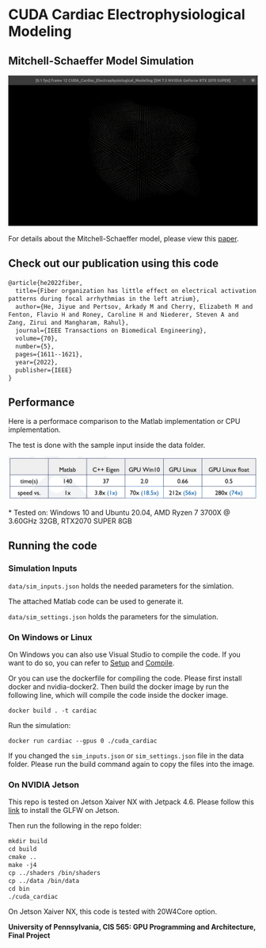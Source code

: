 ﻿# CUDA Cardiac Electrophysiological Modeling

## Mitchell-Schaeffer Model Simulation
<p align="center">
<img src="images/two_point.gif"
     alt="two_point"
     width="700"/>
</p>

For details about the Mitchell-Schaeffer model, please view this [paper](https://dl.acm.org/doi/abs/10.1145/3450267.3450532/).

## Check out our publication using this code
```
@article{he2022fiber,
  title={Fiber organization has little effect on electrical activation patterns during focal arrhythmias in the left atrium},
  author={He, Jiyue and Pertsov, Arkady M and Cherry, Elizabeth M and Fenton, Flavio H and Roney, Caroline H and Niederer, Steven A and Zang, Zirui and Mangharam, Rahul},
  journal={IEEE Transactions on Biomedical Engineering},
  volume={70},
  number={5},
  pages={1611--1621},
  year={2022},
  publisher={IEEE}
}
```

## Performance
Here is a performace comparison to the Matlab implementation or CPU implementation. 

The test is done with the sample input inside the data folder.
<p align="center">
<img src="images/speed.png"
     alt="speed"
     width="700"/>
</p>
* Tested on: Windows 10 and Ubuntu 20.04, AMD Ryzen 7 3700X @ 3.60GHz 32GB, RTX2070 SUPER 8GB

## Running the code
### Simulation Inputs
`data/sim_inputs.json` holds the needed parameters for the simlation. 

The attached Matlab code can be used to generate it.

`data/sim_settings.json` holds the parameters for the simulation.

### On Windows or Linux
On Windows you can also use Visual Studio to compile the code. If you want to do so, you can refer to [Setup](https://cis565-fall-2021.github.io/setup-windows/) and [Compile](https://github.com/CIS565-Fall-2021/Project0-Getting-Started/blob/main/INSTRUCTION.md).

Or you can use the dockerfile for compiling the code. Please first install docker and nvidia-docker2.
Then build the docker image by run the following line, which will compile the code inside the docker image.
```
docker build . -t cardiac
```
Run the simulation:
```
docker run cardiac --gpus 0 ./cuda_cardiac 
```
If you changed the `sim_inputs.json` or `sim_settings.json` file in the data folder. Please run the build command again to copy the files into the image.

### On NVIDIA Jetson
This repo is tested on Jetson Xaiver NX with Jetpack 4.6. Please follow this [link](https://elinux.org/Jetson/Installing_ArrayFire#GLFW) to install the GLFW on Jetson.

Then run the following in the repo folder:
```
mkdir build
cd build
cmake ..
make -j4
cp ../shaders /bin/shaders
cp ../data /bin/data
cd bin
./cuda_cardiac
```
On Jetson Xaiver NX, this code is tested with 20W4Core option.

**University of Pennsylvania, CIS 565: GPU Programming and Architecture, Final Project**

